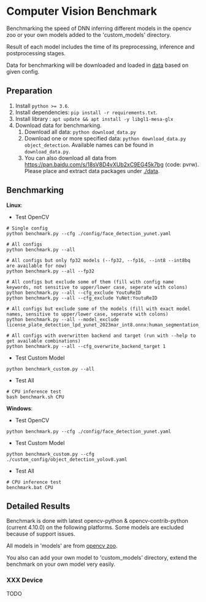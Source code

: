 # Computer Vision Benchmark

Benchmarking the speed of DNN inferring different models in the opencv zoo or your own models added to the 'custom_models' directory.

Result of each model includes the time of its preprocessing, inference and postprocessing stages.

Data for benchmarking will be downloaded and loaded in [data](./data) based on given config.

## Preparation

1. Install `python >= 3.6`.
2. Install dependencies: `pip install -r requirements.txt`.
3. Install library : `apt update && apt install -y libgl1-mesa-glx`
4. Download data for benchmarking.
    1. Download all data: `python download_data.py`
    2. Download one or more specified data: `python download_data.py object_detection`. Available names can be found in `download_data.py`.
    3. You can also download all data from https://pan.baidu.com/s/18sV8D4vXUb2xC9EG45k7bg (code: pvrw). Please place and extract data packages under [./data](./data).


## Benchmarking

**Linux**:
- Test OpenCV
```shell
# Single config
python benchmark.py --cfg ./config/face_detection_yunet.yaml

# All configs
python benchmark.py --all

# All configs but only fp32 models (--fp32, --fp16, --int8 --int8bq are available for now)
python benchmark.py --all --fp32

# All configs but exclude some of them (fill with config name keywords, not sensitive to upper/lower case, seperate with colons)
python benchmark.py --all --cfg_exclude YoutuReID
python benchmark.py --all --cfg_exclude YuNet:YoutuReID

# All configs but exclude some of the models (fill with exact model names, sensitive to upper/lower case, seperate with colons)
python benchmark.py --all --model_exclude license_plate_detection_lpd_yunet_2023mar_int8.onnx:human_segmentation_pphumanseg_2023mar_int8.onnx

# All configs with overwritten backend and target (run with --help to get available combinations)
python benchmark.py --all --cfg_overwrite_backend_target 1
```

- Test Custom Model
```shell
python benchmark_custom.py --all
```

- Test All
```shell
# CPU inference test
bash benchmark.sh CPU
```

**Windows**:
- Test OpenCV
```shell
python benchmark.py --cfg ./config/face_detection_yunet.yaml
```
- Test Custom Model
```shell
python benchmark_custom.py --cfg ./custom_config/object_detection_yolov8.yaml
```
- Test All
```shell
# CPU inference test
benchmark.bat CPU
```

## Detailed Results

Benchmark is done with latest opencv-python & opencv-contrib-python (current 4.10.0) on the following platforms. Some models are excluded because of support issues.

All models in 'models' are from [opencv zoo](https://github.com/opencv/opencv_zoo).

You also can add your own model to 'custom_models' directory, extend the benchmark on your own model very easily.

### XXX Device
TODO  
